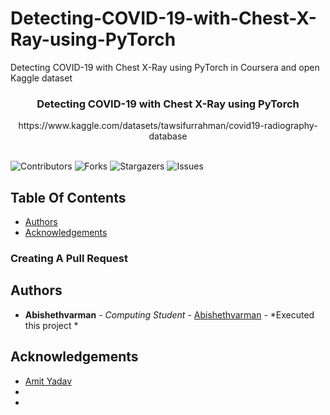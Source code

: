 # Detecting-COVID-19-with-Chest-X-Ray-using-PyTorch
Detecting COVID-19 with Chest X-Ray using PyTorch in Coursera and open Kaggle dataset
<br/>
<p align="center">
  <h3 align="center">Detecting COVID-19 with Chest X-Ray using PyTorch</h3>

  <p align="center">
    https://www.kaggle.com/datasets/tawsifurrahman/covid19-radiography-database
    <br/>
    <br/>
  </p>
</p>

![Contributors](https://img.shields.io/github/contributors/abishethvarman/Detecting-COVID-19-with-Chest-X-Ray-using-PyTorch?color=dark-green) ![Forks](https://img.shields.io/github/forks/abishethvarman/Detecting-COVID-19-with-Chest-X-Ray-using-PyTorch?style=social) ![Stargazers](https://img.shields.io/github/stars/abishethvarman/Detecting-COVID-19-with-Chest-X-Ray-using-PyTorch?style=social) ![Issues](https://img.shields.io/github/issues/abishethvarman/Detecting-COVID-19-with-Chest-X-Ray-using-PyTorch) 

## Table Of Contents

* [Authors](#authors)
* [Acknowledgements](#acknowledgements)

### Creating A Pull Request



## Authors

* **Abishethvarman** - *Computing Student* - [Abishethvarman](https://github.com/abishethvarman) - *Executed this project *

## Acknowledgements

* [Amit Yadav](https://github.com/)
* []()
* []()
